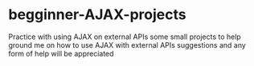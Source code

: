 # begginner-AJAX-projects
Practice with using AJAX on external APIs
some small projects to help ground me on how to use AJAX with external APIs
suggestions and any form of help will be appreciated
